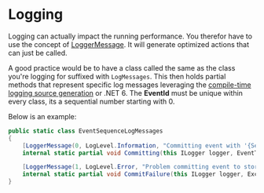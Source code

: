 # Logging

Logging can actually impact the running performance. You therefor have to use the
concept of [LoggerMessage](https://docs.microsoft.com/en-us/aspnet/core/fundamentals/logging/loggermessage?view=aspnetcore-5.0).
It will generate optimized actions that can just be called.

A good practice would be to have a class called the same as the class you're logging for suffixed with `LogMessages`.
This then holds partial methods that represent specific log messages leveraging the [compile-time logging source generation](https://docs.microsoft.com/en-us/dotnet/core/extensions/logger-message-generator)
or .NET 6. The **EventId** must be unique within every class, its a sequential number starting with 0.

Below is an example:

```csharp
public static class EventSequenceLogMessages
{
    [LoggerMessage(0, LogLevel.Information, "Committing event with '{SequenceNumber}' as sequence number into sequence {Sequence}")]
    internal static partial void Committing(this ILogger logger, EventType eventType, EventSourceId eventSource, uint sequenceNumber, EventSequenceId sequence);

    [LoggerMessage(1, LogLevel.Error, "Problem committing event to storage")]
    internal static partial void CommitFailure(this ILogger logger, Exception exception);
}
```
